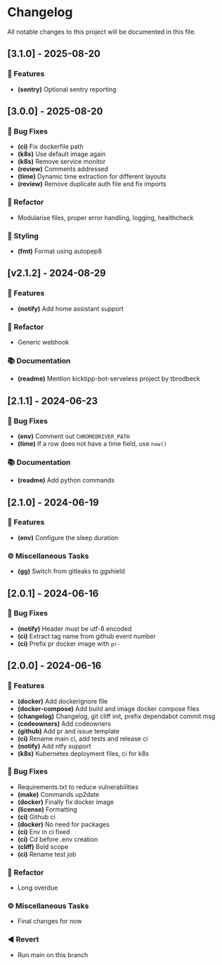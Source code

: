 # Changelog

All notable changes to this project will be documented in this file.

## [3.1.0] - 2025-08-20

### 🚀 Features

- **(sentry)** Optional sentry reporting

## [3.0.0] - 2025-08-20

### 🐛 Bug Fixes

- **(ci)** Fix dockerfile path
- **(k8s)** Use default image again
- **(k8s)** Remove service monitor
- **(review)** Comments addressed
- **(time)** Dynamic time extraction for different layouts
- **(review)** Remove duplicate auth file and fix imports

### 🚜 Refactor

- Modularise files, proper error handling, logging, healthcheck

### 🎨 Styling

- **(fmt)** Format using autopep8

## [v2.1.2] - 2024-08-29

### 🚀 Features

- **(notify)** Add home assistant support

### 🚜 Refactor

- Generic webhook

### 📚 Documentation

- **(readme)** Mention kicktipp-bot-serveless project by tbrodbeck

## [2.1.1] - 2024-06-23

### 🐛 Bug Fixes

- **(env)** Comment out `CHROMEDRIVER_PATH`
- **(time)** If a row does not have a time field, use `now()`

### 📚 Documentation

- **(readme)** Add python commands

## [2.1.0] - 2024-06-19

### 🚀 Features

- **(env)** Configure the sleep duration

### ⚙️ Miscellaneous Tasks

- **(gg)** Switch from gitleaks to ggshield

## [2.0.1] - 2024-06-16

### 🐛 Bug Fixes

- **(notify)** Header must be utf-8 encoded
- **(ci)** Extract tag name from github event number
- **(ci)** Prefix pr docker image with `pr-`

## [2.0.0] - 2024-06-16

### 🚀 Features

- **(docker)** Add dockerignore file
- **(docker-compose)** Add build and image docker compose files
- **(changelog)** Changelog, git cliff init, prefix dependabot commit msg
- **(codeowners)** Add codeowners
- **(github)** Add pr and issue template
- **(ci)** Rename main ci, add tests and release ci
- **(notify)** Add ntfy support
- **(k8s)** Kubernetes deployment files, ci for k8s

### 🐛 Bug Fixes

- Requirements.txt to reduce vulnerabilities
- **(make)** Commands up2date
- **(docker)** Finally fix docker image
- **(license)** Formatting
- **(ci)** Github ci
- **(docker)** No need for packages
- **(ci)** Env in ci fixed
- **(ci)** Cd before .env creation
- **(cliff)** Bold scope
- **(ci)** Rename test job

### 🚜 Refactor

- Long overdue

### ⚙️ Miscellaneous Tasks

- Final changes for now

### ◀️ Revert

- Run main on this branch

<!-- generated by git-cliff -->
